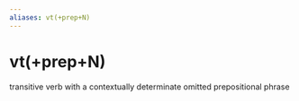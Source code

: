 ```yaml
---
aliases: vt(+prep+N)
---
```

# vt(+prep+N)

transitive verb with a contextually determinate omitted prepositional phrase